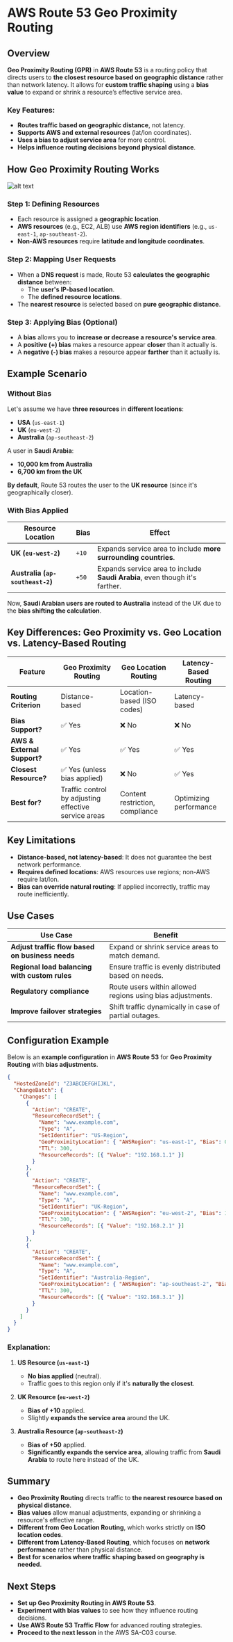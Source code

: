 # AWS Route 53 Geo Proximity Routing

## Overview

**Geo Proximity Routing (GPR)** in **AWS Route 53** is a routing policy that directs users to **the closest resource based on geographic distance** rather than network latency. It allows for **custom traffic shaping** using a **bias value** to expand or shrink a resource’s effective service area.

### Key Features:

- **Routes traffic based on geographic distance**, not latency.
- **Supports AWS and external resources** (lat/lon coordinates).
- **Uses a bias to adjust service area** for more control.
- **Helps influence routing decisions beyond physical distance**.

## How Geo Proximity Routing Works

![alt text](./Images/image-10.png)

### Step 1: Defining Resources

- Each resource is assigned a **geographic location**.
- **AWS resources** (e.g., EC2, ALB) use **AWS region identifiers** (e.g., `us-east-1`, `ap-southeast-2`).
- **Non-AWS resources** require **latitude and longitude coordinates**.

### Step 2: Mapping User Requests

- When a **DNS request** is made, Route 53 **calculates the geographic distance** between:
  - The **user's IP-based location**.
  - The **defined resource locations**.
- The **nearest resource** is selected based on **pure geographic distance**.

### Step 3: Applying Bias (Optional)

- A **bias** allows you to **increase or decrease a resource's service area**.
- A **positive (+) bias** makes a resource appear **closer** than it actually is.
- A **negative (-) bias** makes a resource appear **farther** than it actually is.

## Example Scenario

### Without Bias

Let's assume we have **three resources** in **different locations**:

- **USA** (`us-east-1`)
- **UK** (`eu-west-2`)
- **Australia** (`ap-southeast-2`)

A user in **Saudi Arabia**:

- **10,000 km from Australia**
- **6,700 km from the UK**

**By default**, Route 53 routes the user to the **UK resource** (since it's geographically closer).

### With Bias Applied

| Resource Location                | Bias  | Effect                                                                      |
| -------------------------------- | ----- | --------------------------------------------------------------------------- |
| **UK (`eu-west-2`)**             | `+10` | Expands service area to include **more surrounding countries**.             |
| **Australia (`ap-southeast-2`)** | `+50` | Expands service area to include **Saudi Arabia**, even though it's farther. |

Now, **Saudi Arabian users are routed to Australia** instead of the UK due to the **bias shifting the calculation**.

## Key Differences: Geo Proximity vs. Geo Location vs. Latency-Based Routing

| Feature                     | Geo Proximity Routing                                | Geo Location Routing            | Latency-Based Routing  |
| --------------------------- | ---------------------------------------------------- | ------------------------------- | ---------------------- |
| **Routing Criterion**       | Distance-based                                       | Location-based (ISO codes)      | Latency-based          |
| **Bias Support?**           | ✅ Yes                                               | ❌ No                           | ❌ No                  |
| **AWS & External Support?** | ✅ Yes                                               | ✅ Yes                          | ✅ Yes                 |
| **Closest Resource?**       | ✅ Yes (unless bias applied)                         | ❌ No                           | ✅ Yes                 |
| **Best for?**               | Traffic control by adjusting effective service areas | Content restriction, compliance | Optimizing performance |

## Key Limitations

- **Distance-based, not latency-based**: It does not guarantee the best network performance.
- **Requires defined locations**: AWS resources use regions; non-AWS require lat/lon.
- **Bias can override natural routing**: If applied incorrectly, traffic may route inefficiently.

## Use Cases

| Use Case                                        | Benefit                                                    |
| ----------------------------------------------- | ---------------------------------------------------------- |
| **Adjust traffic flow based on business needs** | Expand or shrink service areas to match demand.            |
| **Regional load balancing with custom rules**   | Ensure traffic is evenly distributed based on needs.       |
| **Regulatory compliance**                       | Route users within allowed regions using bias adjustments. |
| **Improve failover strategies**                 | Shift traffic dynamically in case of partial outages.      |

## Configuration Example

Below is an **example configuration** in **AWS Route 53** for **Geo Proximity Routing** with **bias adjustments**.

```json
{
  "HostedZoneId": "Z3ABCDEFGHIJKL",
  "ChangeBatch": {
    "Changes": [
      {
        "Action": "CREATE",
        "ResourceRecordSet": {
          "Name": "www.example.com",
          "Type": "A",
          "SetIdentifier": "US-Region",
          "GeoProximityLocation": { "AWSRegion": "us-east-1", "Bias": 0 },
          "TTL": 300,
          "ResourceRecords": [{ "Value": "192.168.1.1" }]
        }
      },
      {
        "Action": "CREATE",
        "ResourceRecordSet": {
          "Name": "www.example.com",
          "Type": "A",
          "SetIdentifier": "UK-Region",
          "GeoProximityLocation": { "AWSRegion": "eu-west-2", "Bias": 10 },
          "TTL": 300,
          "ResourceRecords": [{ "Value": "192.168.2.1" }]
        }
      },
      {
        "Action": "CREATE",
        "ResourceRecordSet": {
          "Name": "www.example.com",
          "Type": "A",
          "SetIdentifier": "Australia-Region",
          "GeoProximityLocation": { "AWSRegion": "ap-southeast-2", "Bias": 50 },
          "TTL": 300,
          "ResourceRecords": [{ "Value": "192.168.3.1" }]
        }
      }
    ]
  }
}
```

### Explanation:

1. **US Resource (`us-east-1`)**

   - **No bias applied** (neutral).
   - Traffic goes to this region only if it's **naturally the closest**.

2. **UK Resource (`eu-west-2`)**

   - **Bias of +10** applied.
   - Slightly **expands the service area** around the UK.

3. **Australia Resource (`ap-southeast-2`)**
   - **Bias of +50** applied.
   - **Significantly expands the service area**, allowing traffic from **Saudi Arabia** to route here instead of the UK.

## Summary

- **Geo Proximity Routing** directs traffic to **the nearest resource based on physical distance**.
- **Bias values** allow manual adjustments, expanding or shrinking a resource's effective range.
- **Different from Geo Location Routing**, which works strictly on **ISO location codes**.
- **Different from Latency-Based Routing**, which focuses on **network performance** rather than physical distance.
- **Best for scenarios where traffic shaping based on geography is needed**.

## Next Steps

- **Set up Geo Proximity Routing in AWS Route 53**.
- **Experiment with bias values** to see how they influence routing decisions.
- **Use AWS Route 53 Traffic Flow** for advanced routing strategies.
- **Proceed to the next lesson** in the AWS SA-C03 course.
